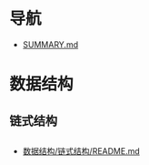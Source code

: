 # 导航

* [SUMMARY.md](SUMMARY.md)

# 数据结构

## 链式结构



## 

* [数据结构/链式结构/README.md](数据结构/链式结构/README.md)




